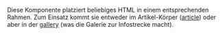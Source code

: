 Diese Komponente platziert beliebiges HTML in einem entsprechenden Rahmen. Zum Einsatz kommt sie entweder im Artikel-Körper ([article](#article)) oder aber in der [gallery](#gallery) (was die Galerie zur Infostrecke macht). 